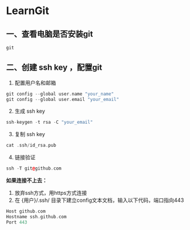 # LearnGit

## 一、查看电脑是否安装git
```cpp {.line-numbers}
git
```
## 二、创建 ssh key ，配置git
1. 配置用户名和邮箱
```cpp {.line-numbers}
git config --global user.name "your_name"
git config --global user.email "your_email"
```
2. 生成 ssh key
```cpp {.line-numbers}
ssh-keygen -t rsa -C "your_email"
```
3. 复制 ssh key
```cpp {.line-numbers}
cat .ssh/id_rsa.pub
```
4. 链接验证
```cpp {.line-numbers}
ssh -T git@github.com
```
**如果连接不上去：**
1. 放弃ssh方式，用https方式连接
2. 在 {用户}/.ssh/ 目录下建立config文本文档，输入以下代码，端口指向443
```cpp {.line-numbers}
Host github.com
Hostname ssh.github.com
Port 443
```


